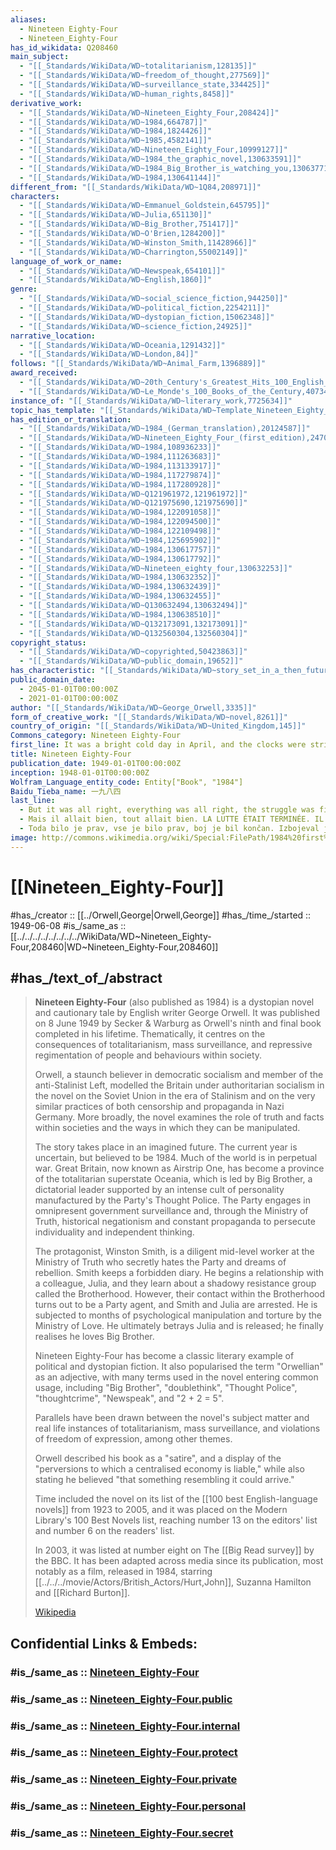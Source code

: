 ```yaml
---
aliases:
  - Nineteen Eighty-Four
  - Nineteen_Eighty-Four
has_id_wikidata: Q208460
main_subject:
  - "[[_Standards/WikiData/WD~totalitarianism,128135]]"
  - "[[_Standards/WikiData/WD~freedom_of_thought,277569]]"
  - "[[_Standards/WikiData/WD~surveillance_state,334425]]"
  - "[[_Standards/WikiData/WD~human_rights,8458]]"
derivative_work:
  - "[[_Standards/WikiData/WD~Nineteen_Eighty_Four,208424]]"
  - "[[_Standards/WikiData/WD~1984,664787]]"
  - "[[_Standards/WikiData/WD~1984,1824426]]"
  - "[[_Standards/WikiData/WD~1985,4582141]]"
  - "[[_Standards/WikiData/WD~Nineteen_Eighty_Four,10999127]]"
  - "[[_Standards/WikiData/WD~1984_the_graphic_novel,130633591]]"
  - "[[_Standards/WikiData/WD~1984_Big_Brother_is_watching_you,130637714]]"
  - "[[_Standards/WikiData/WD~1984,130641144]]"
different_from: "[[_Standards/WikiData/WD~1Q84,208971]]"
characters:
  - "[[_Standards/WikiData/WD~Emmanuel_Goldstein,645795]]"
  - "[[_Standards/WikiData/WD~Julia,651130]]"
  - "[[_Standards/WikiData/WD~Big_Brother,751417]]"
  - "[[_Standards/WikiData/WD~O'Brien,1284200]]"
  - "[[_Standards/WikiData/WD~Winston_Smith,11428966]]"
  - "[[_Standards/WikiData/WD~Charrington,55002149]]"
language_of_work_or_name:
  - "[[_Standards/WikiData/WD~Newspeak,654101]]"
  - "[[_Standards/WikiData/WD~English,1860]]"
genre:
  - "[[_Standards/WikiData/WD~social_science_fiction,944250]]"
  - "[[_Standards/WikiData/WD~political_fiction,2254211]]"
  - "[[_Standards/WikiData/WD~dystopian_fiction,15062348]]"
  - "[[_Standards/WikiData/WD~science_fiction,24925]]"
narrative_location:
  - "[[_Standards/WikiData/WD~Oceania,1291432]]"
  - "[[_Standards/WikiData/WD~London,84]]"
follows: "[[_Standards/WikiData/WD~Animal_Farm,1396889]]"
award_received:
  - "[[_Standards/WikiData/WD~20th_Century's_Greatest_Hits_100_English_Language_Books_of_Fiction,4630676]]"
  - "[[_Standards/WikiData/WD~Le_Monde's_100_Books_of_the_Century,40734]]"
instance_of: "[[_Standards/WikiData/WD~literary_work,7725634]]"
topic_has_template: "[[_Standards/WikiData/WD~Template_Nineteen_Eighty_Four,7780284]]"
has_edition_or_translation:
  - "[[_Standards/WikiData/WD~1984_(German_translation),20124587]]"
  - "[[_Standards/WikiData/WD~Nineteen_Eighty_Four_(first_edition),24704731]]"
  - "[[_Standards/WikiData/WD~1984,108936233]]"
  - "[[_Standards/WikiData/WD~1984,111263683]]"
  - "[[_Standards/WikiData/WD~1984,113133917]]"
  - "[[_Standards/WikiData/WD~1984,117279874]]"
  - "[[_Standards/WikiData/WD~1984,117280928]]"
  - "[[_Standards/WikiData/WD~Q121961972,121961972]]"
  - "[[_Standards/WikiData/WD~Q121975690,121975690]]"
  - "[[_Standards/WikiData/WD~1984,122091058]]"
  - "[[_Standards/WikiData/WD~1984,122094500]]"
  - "[[_Standards/WikiData/WD~1984,122109498]]"
  - "[[_Standards/WikiData/WD~1984,125695902]]"
  - "[[_Standards/WikiData/WD~1984,130617757]]"
  - "[[_Standards/WikiData/WD~1984,130617792]]"
  - "[[_Standards/WikiData/WD~Nineteen_eighty_four,130632253]]"
  - "[[_Standards/WikiData/WD~1984,130632352]]"
  - "[[_Standards/WikiData/WD~1984,130632439]]"
  - "[[_Standards/WikiData/WD~1984,130632455]]"
  - "[[_Standards/WikiData/WD~Q130632494,130632494]]"
  - "[[_Standards/WikiData/WD~1984,130638510]]"
  - "[[_Standards/WikiData/WD~Q132173091,132173091]]"
  - "[[_Standards/WikiData/WD~Q132560304,132560304]]"
copyright_status:
  - "[[_Standards/WikiData/WD~copyrighted,50423863]]"
  - "[[_Standards/WikiData/WD~public_domain,19652]]"
has_characteristic: "[[_Standards/WikiData/WD~story_set_in_a_then_future_date_that_is_now_the_past,108284325]]"
public_domain_date:
  - 2045-01-01T00:00:00Z
  - 2021-01-01T00:00:00Z
author: "[[_Standards/WikiData/WD~George_Orwell,3335]]"
form_of_creative_work: "[[_Standards/WikiData/WD~novel,8261]]"
country_of_origin: "[[_Standards/WikiData/WD~United_Kingdom,145]]"
Commons_category: Nineteen Eighty-Four
first_line: It was a bright cold day in April, and the clocks were striking thirteen.
title: Nineteen Eighty-Four
publication_date: 1949-01-01T00:00:00Z
inception: 1948-01-01T00:00:00Z
Wolfram_Language_entity_code: Entity["Book", "1984"]
Baidu_Tieba_name: 一九八四
last_line:
  - But it was all right, everything was all right, the struggle was finished. He had won the victory over himself. He loved Big Brother.
  - Mais il allait bien, tout allait bien. LA LUTTE ÉTAIT TERMINÉE. IL AVAIT REMPORTÉ LA VICTOIRE SUR LUI-MÊME. IL AIMAIT BIG BROTHER.
  - Toda bilo je prav, vse je bilo prav, boj je bil končan. Izbojeval je veliko bitko nad samim seboj. Ljubil je Velikega brata.
image: http://commons.wikimedia.org/wiki/Special:FilePath/1984%20first%20edition%20cover.jpg
---
```


# [[Nineteen_Eighty-Four]] 

#has_/creator :: [[../Orwell,George|Orwell,George]] 
#has_/time_/started :: 1949-06-08 
#is_/same_as :: [[../../../../../../../../WikiData/WD~Nineteen_Eighty-Four,208460|WD~Nineteen_Eighty-Four,208460]] 

## #has_/text_of_/abstract 


> **Nineteen Eighty-Four** (also published as 1984) is a dystopian novel and cautionary tale by English writer George Orwell. 
> It was published on 8 June 1949 by Secker & Warburg as Orwell's ninth and final book completed in his lifetime. 
> Thematically, it centres on the consequences of totalitarianism, mass surveillance, 
> and repressive regimentation of people and behaviours within society. 
> 
> Orwell, a staunch believer in democratic socialism and member of the anti-Stalinist Left, 
> modelled the Britain under authoritarian socialism in the novel on the Soviet Union in the era of Stalinism 
> and on the very similar practices of both censorship and propaganda in Nazi Germany. 
> More broadly, the novel examines the role of truth and facts within societies 
> and the ways in which they can be manipulated.
>
> The story takes place in an imagined future. The current year is uncertain, but believed to be 1984. 
> Much of the world is in perpetual war. 
> Great Britain, now known as Airstrip One, 
> has become a province of the totalitarian superstate Oceania, 
> which is led by Big Brother, a dictatorial leader supported by an intense cult of personality 
> manufactured by the Party's Thought Police. 
> The Party engages in omnipresent government surveillance and, through the Ministry of Truth, 
> historical negationism and constant propaganda to persecute individuality and independent thinking.
>
> The protagonist, Winston Smith, is a diligent mid-level worker at the Ministry of Truth 
> who secretly hates the Party and dreams of rebellion. 
> Smith keeps a forbidden diary. He begins a relationship with a colleague, Julia, 
> and they learn about a shadowy resistance group called the Brotherhood. 
> However, their contact within the Brotherhood turns out to be a Party agent, 
> and Smith and Julia are arrested. 
> He is subjected to months of psychological manipulation and torture by the Ministry of Love. 
> He ultimately betrays Julia and is released; he finally realises he loves Big Brother.
>
> Nineteen Eighty-Four has become a classic literary example of political and dystopian fiction. 
> It also popularised the term "Orwellian" as an adjective, 
> with many terms used in the novel entering common usage, including "Big Brother", "doublethink", "Thought Police", "thoughtcrime", "Newspeak", and "2 + 2 = 5". 
> 
> Parallels have been drawn between the novel's subject matter 
> and real life instances of totalitarianism, mass surveillance, 
> and violations of freedom of expression, among other themes. 
> 
> Orwell described his book as a "satire", 
> and a display of the "perversions to which a centralised economy is liable," 
> while also stating he believed "that something resembling it could arrive." 
> 
> Time included the novel on its list of the [[100 best English-language novels]] from 1923 to 2005, 
> and it was placed on the Modern Library's 100 Best Novels list, 
> reaching number 13 on the editors' list and number 6 on the readers' list. 
> 
> In 2003, it was listed at number eight on The [[Big Read survey]] by the BBC. 
> It has been adapted across media since its publication, 
> most notably as a film, released in 1984, starring [[../../../movie/Actors/British_Actors/Hurt,John]], Suzanna Hamilton and [[Richard Burton]].
>
> [Wikipedia](https://en.wikipedia.org/wiki/Nineteen%20Eighty-Four)


## Confidential Links & Embeds: 

### #is_/same_as :: [Nineteen_Eighty-Four](/_Standards/Society/Communication/Media/Writing/Book/Author/Orwell,George/Nineteen_Eighty-Four.md) 

### #is_/same_as :: [Nineteen_Eighty-Four.public](/_public/Society/Communication/Media/Writing/Book/Author/Orwell,George/Nineteen_Eighty-Four.public.md) 

### #is_/same_as :: [Nineteen_Eighty-Four.internal](/_internal/Society/Communication/Media/Writing/Book/Author/Orwell,George/Nineteen_Eighty-Four.internal.md) 

### #is_/same_as :: [Nineteen_Eighty-Four.protect](/_protect/Society/Communication/Media/Writing/Book/Author/Orwell,George/Nineteen_Eighty-Four.protect.md) 

### #is_/same_as :: [Nineteen_Eighty-Four.private](/_private/Society/Communication/Media/Writing/Book/Author/Orwell,George/Nineteen_Eighty-Four.private.md) 

### #is_/same_as :: [Nineteen_Eighty-Four.personal](/_personal/Society/Communication/Media/Writing/Book/Author/Orwell,George/Nineteen_Eighty-Four.personal.md) 

### #is_/same_as :: [Nineteen_Eighty-Four.secret](/_secret/Society/Communication/Media/Writing/Book/Author/Orwell,George/Nineteen_Eighty-Four.secret.md)

